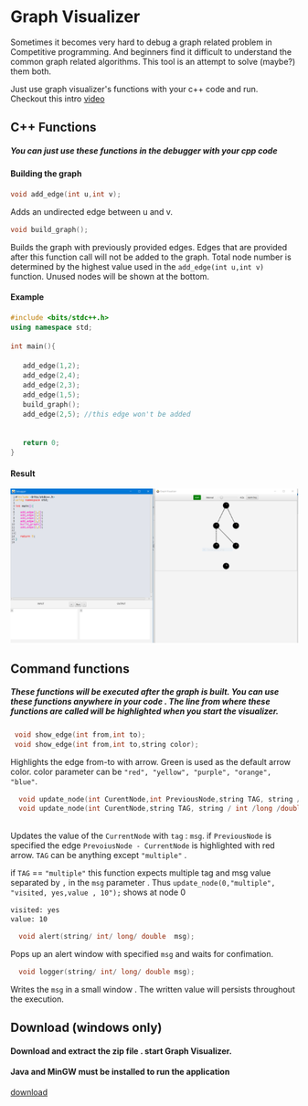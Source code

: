 # Graph Visualizer

Sometimes it becomes very hard to debug a graph related problem in Competitive programming. And beginners find it difficult to understand the common graph related algorithms. This tool is an attempt to solve (maybe?) them both.

Just use graph visualizer's functions with your c++ code and run.    
Checkout this intro 
[video](https://youtu.be/OqvYyGtj0Ko)
## C++ Functions 
##### You can just use these functions in the debugger with your cpp code  
#### Building the graph
```c++
void add_edge(int u,int v);
```
Adds an undirected edge between u and v.
```c++
void build_graph();
```
Builds the graph with previously provided edges. Edges that are provided after this 
function call will not be added to the graph. Total node number is determined by the highest value used in the ``add_edge(int u,int v)`` function. Unused nodes will be shown at the bottom. 
#### Example
```c++
#include <bits/stdc++.h>
using namespace std;

int main(){

   add_edge(1,2);
   add_edge(2,4);
   add_edge(2,3);
   add_edge(1,5);
   build_graph();
   add_edge(2,5); //this edge won't be added


   return 0;
}

``` 
#### Result
![Result Image](https://github.com/faridul-reja/GraphVisualizer/blob/master/download/example1.PNG)

## Command functions
##### These functions will be executed after the graph is built. You can use these functions anywhere in your code . The line from where these functions are called will be highlighted when you start the visualizer.
```c++
 void show_edge(int from,int to);
 void show_edge(int from,int to,string color);
```
Highlights the edge from-to with arrow. Green is used as the default arrow color. color parameter can be `"red", "yellow", "purple", "orange", "blue"`. 
```c++
  void update_node(int CurentNode,int PreviousNode,string TAG, string / int /long /double msg);
  void update_node(int CurentNode,string TAG, string / int /long /double msg);
  
```
Updates the value of the `CurrentNode` with `tag` : `msg`. if `PreviousNode` is specified the edge `PrevoiusNode - CurrentNode` is highlighted with red arrow. `TAG` can be anything except `"multiple"` . 

if `TAG` == `"multiple"` this function expects multiple tag and msg value separated by `,` in the `msg` parameter . Thus ``update_node(0,"multiple", "visited, yes,value , 10");`` shows at node 0 

```
visited: yes 
value: 10
```


```c++
  void alert(string/ int/ long/ double  msg);
```
Pops up an alert window with specified `msg` and waits for confimation.
```c++
  void logger(string/ int/ long/ double msg);
```
Writes the `msg` in a small window . The written value will persists throughout the execution.
## Download (windows only)
#### Download and extract the zip file . start Graph Visualizer. 

#### Java and MinGW must be installed to run the application
[download](https://drive.google.com/file/d/1UT6ESnWe6aUm29BpMjJsGnyFq99FC6cp/view?usp=sharing)
